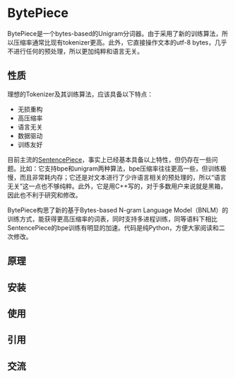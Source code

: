 # BytePiece
BytePiece是一个bytes-based的Unigram分词器。由于采用了新的训练算法，所以压缩率通常比现有tokenizer更高。此外，它直接操作文本的utf-8 bytes，几乎不进行任何的预处理，所以更加纯粹和语言无关。

## 性质

理想的Tokenizer及其训练算法，应该具备以下特点：
- 无损重构
- 高压缩率
- 语言无关
- 数据驱动
- 训练友好

目前主流的[SentencePiece](https://github.com/google/sentencepiece)，事实上已经基本具备以上特性，但仍存在一些问题。比如：它支持bpe和unigram两种算法，bpe压缩率往往更高一些，但训练极慢，而且非常耗内存；它还是对文本进行了少许语言相关的预处理的，所以“语言无关”这一点也不够纯粹。此外，它是用C++写的，对于多数用户来说就是黑箱，因此也不利于研究和修改。

BytePiece构思了新的基于Bytes-based N-gram Language Model（BNLM）的训练方式，能获得更高压缩率的词表，同时支持多进程训练，同等语料下相比SentencePiece的bpe训练有明显的加速。代码是纯Python，方便大家阅读和二次修改。

## 原理

## 安装

## 使用

## 引用

## 交流

